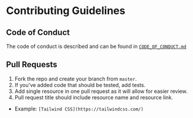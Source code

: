 # Contributing Guidelines

## Code of Conduct
The code of conduct is described and can be found in [`CODE_OF_CONDUCT.md`](CODE_OF_CONDUCT.md)

## Pull Requests
1. Fork the repo and create your branch from `master`.
2. If you've added code that should be tested, add tests.
3. Add single resource in one pull request as it will allow for easier review.
4. Pull request title should include resource name and resource link.
  - Example: `[Tailwind CSS](https://tailwindcss.com/)`
